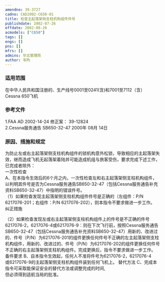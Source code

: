```yaml
---
amendno: 39-3727  
cadno: CAD2002-C650-01  
title: 检查主起落架侧支柱机构组件件号  
publishdate: 2002-07-26  
effdate: 2002-08-26  
acmodels: ["C650"]  
tags: []  
engs: []  
pns: []  
mfrs: []  
admins: 华北管理局  
author: 韦昀  
---
```

  
### 适用范围  
在中华人民共和国注册的、生产线号0001至0241(含)和7001至7112（含）Cessna 650飞机  
  
<!--more-->  
### 参考文件  
  1.FAA AD 2002-14-24  修正案： 39-12824  
  2.Cessna服务通告 SB650-32-47  2000年 08月 14日  
  
### 原因、措施和规定  

  为防止左或右主起落架侧支柱机构组件的锁机构意外松锁，导致相应的主起落架失效，继而造成飞机无起落架着陆并可能造成机组与旅客受伤，要求完成下述工作，已完成者除外：  
  一次性检查  
  A、在本指令生效后的6个月之内，一次性检查左和右主起落架侧支柱机构组件，以判明其件号是否为Cessna服务通告SB650-32-47（包括Cessna服务通告补充资料SB650-32-47）中指明的错误件号。  
  （1）如果检查发现主起落架侧支柱机构组件件号是正确的（左组件：P/N 6217076-201；右组件：P/N 6217076-202），则本指令不要求做进一步工作。  
  纠正措施  
  
  （2）如果检查发现左或右主起落架侧支柱机构组件上的件号是不正确的件号6217076-2，6217076-4或6217076-9：则在下次飞行前，按照Cessna服务通告SB650-32-47（包括Cessna服务通告补充资料SB650-32-47）用新的、改进过的、件号（P/N）为6217076-201的组件更换任何件号不正确的左主起落架侧支柱机构组件，用新的、改进过的、件号（P/N）为6217076-202的组件更换任何件号不正确的右主起落架侧支柱机构组件。完成更换后，指令不要求做进一步工作。  
  备件要求     B、自本指令生效起，任何人不准将件号为6217076-2，6217076-4  
或6217076-9的主起落架侧支柱机构组件装到任何飞机上。    替代方法     C、完成本指令可采取能保证安全的替代方法或调整完成的时间,  
但必须得到适航当局的批准。  
